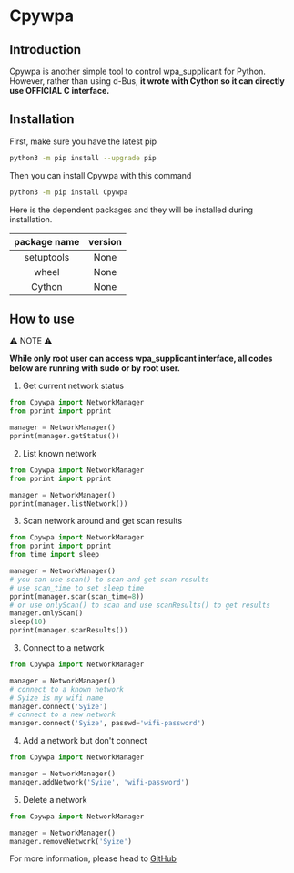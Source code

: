 # Cpywpa

## Introduction

Cpywpa is another simple tool to control wpa_supplicant for Python. However, rather than using d-Bus, **it wrote with Cython so it can directly use OFFICIAL C interface.**

## Installation

First, make sure you have the latest pip

```bash
python3 -m pip install --upgrade pip
```

Then you can install Cpywpa with this command

```bash
python3 -m pip install Cpywpa
```

Here is the dependent packages and they will be installed during installation.

| package name | version |
| :----------: | :-----: |
|  setuptools  |  None   |
|    wheel     |  None   |
|    Cython    |  None   |

## How to use

⚠ NOTE ⚠

**While only root user can access wpa_supplicant interface, all codes below are running with sudo or by root user.**

1. Get current network status

```python
from Cpywpa import NetworkManager
from pprint import pprint

manager = NetworkManager()
pprint(manager.getStatus())
```

2. List known network
```python
from Cpywpa import NetworkManager
from pprint import pprint

manager = NetworkManager()
pprint(manager.listNetwork())
```
3. Scan network around and get scan results

```python
from Cpywpa import NetworkManager
from pprint import pprint
from time import sleep

manager = NetworkManager()
# you can use scan() to scan and get scan results
# use scan_time to set sleep time
pprint(manager.scan(scan_time=8))
# or use onlyScan() to scan and use scanResults() to get results
manager.onlyScan()
sleep(10)
pprint(manager.scanResults())
```

3. Connect to a network

```python
from Cpywpa import NetworkManager

manager = NetworkManager()
# connect to a known network
# Syize is my wifi name
manager.connect('Syize')
# connect to a new network
manager.connect('Syize', passwd='wifi-password')
```

4. Add a network but don't connect

```python
from Cpywpa import NetworkManager

manager = NetworkManager()
manager.addNetwork('Syize', 'wifi-password')
```

5. Delete a network

```python
from Cpywpa import NetworkManager

manager = NetworkManager()
manager.removeNetwork('Syize')
```



For more information, please head to [GitHub](https://github.com/Syize/Cpywpa)